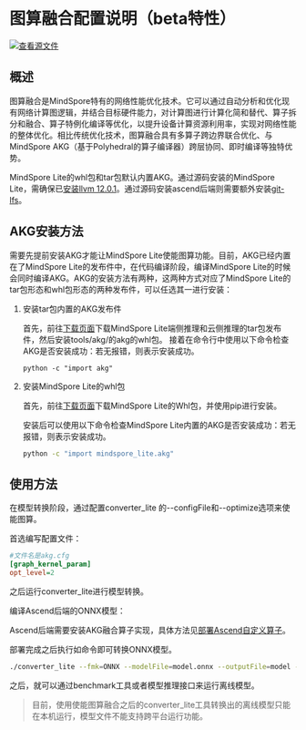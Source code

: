 # 图算融合配置说明（beta特性）

[![查看源文件](https://mindspore-website.obs.cn-north-4.myhuaweicloud.com/website-images/r2.4.10/resource/_static/logo_source.svg)](https://gitee.com/mindspore/docs/blob/r2.4.10/docs/lite/docs/source_zh_cn/mindir/converter_tool_graph_kernel.md)

## 概述

图算融合是MindSpore特有的网络性能优化技术。它可以通过自动分析和优化现有网络计算图逻辑，并结合目标硬件能力，对计算图进行计算化简和替代、算子拆分和融合、算子特例化编译等优化，以提升设备计算资源利用率，实现对网络性能的整体优化。相比传统优化技术，图算融合具有多算子跨边界联合优化、与MindSpore AKG（基于Polyhedral的算子编译器）跨层协同、即时编译等独特优势。

MindSpore Lite的whl包和tar包默认内置AKG。通过源码安装的MindSpore Lite，需确保已[安装llvm 12.0.1](https://www.mindspore.cn/lite/docs/zh-CN/r2.4.10/mindir/build.html#安装llvm-可选)。通过源码安装ascend后端则需要额外安装[git-lfs](https://git-lfs.com/)。

## AKG安装方法

需要先提前安装AKG才能让MindSpore Lite使能图算功能。目前，AKG已经内置在了MindSpore Lite的发布件中，在代码编译阶段，编译MindSpore Lite的时候会同时编译AKG。AKG的安装方法有两种，这两种方式对应了MindSpore Lite的tar包形态和whl包形态的两种发布件，可以任选其一进行安装：

1. 安装tar包内置的AKG发布件

    首先，前往[下载页面](https://www.mindspore.cn/lite/docs/zh-CN/r2.4.10/use/downloads.html)下载MindSpore Lite端侧推理和云侧推理的tar包发布件，然后安装tools/akg/的akg的whl包。
    接着在命令行中使用以下命令检查AKG是否安装成功：若无报错，则表示安装成功。

    ```shell
    python -c "import akg"
    ```

2. 安装MindSpore Lite的whl包

   首先，前往[下载页面](https://www.mindspore.cn/lite/docs/zh-CN/r2.4.10/use/downloads.html)下载MindSpore Lite的Whl包，并使用pip进行安装。

   安装后可以使用以下命令检查MindSpore Lite内置的AKG是否安装成功：若无报错，则表示安装成功。

   ```bash
   python -c "import mindspore_lite.akg"
   ```

## 使用方法

在模型转换阶段，通过配置converter_lite 的--configFile和--optimize选项来使能图算。

首选编写配置文件：

```cfg
#文件名是akg.cfg
[graph_kernel_param]
opt_level=2
```

之后运行converter_lite进行模型转换。

编译Ascend后端的ONNX模型：

Ascend后端需要安装AKG融合算子实现，具体方法见[部署Ascend自定义算子](https://www.mindspore.cn/lite/docs/zh-CN/r2.4.10/mindir/converter_tool_ascend.html#%E9%83%A8%E7%BD%B2ascend%E8%87%AA%E5%AE%9A%E4%B9%89%E7%AE%97%E5%AD%90)。

部署完成之后执行如命令即可转换ONNX模型。

```bash
./converter_lite --fmk=ONNX --modelFile=model.onnx --outputFile=model --configFile=akg.cfg --optimize=ascend_oriented
```

之后，就可以通过benchmark工具或者模型推理接口来运行离线模型。

> 目前，使用使能图算融合之后的converter_lite工具转换出的离线模型只能在本机运行，模型文件不能支持跨平台运行功能。